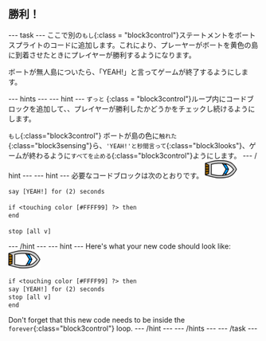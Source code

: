 ## 勝利！

\--- task \--- ここで別の`もし`{:class = "block3control"}ステートメントをボートスプライトのコードに追加します。これにより、プレーヤーがボートを黄色の島に到着させたときにプレイヤーが勝利するようになります。

ボートが無人島についたら、「YEAH!」と言ってゲームが終了するようにします。

\--- hints \--- \--- hint \--- `ずっと` {:class = "block3control"}ループ内にコードブロックを追加して、、プレイヤーが勝利したかどうかをチェックし続けるようにします。

`もし`{:class="block3control"} ボートが島の色に`触れた`{:class="block3sensing"}ら、`'YEAH!'と秒間言って`{:class="block3looks"}、ゲームが終わるように`すべてを止める`{:class="block3control"}ようにします。 \--- / hint \--- \--- hint \--- 必要なコードブロックは次のとおりです。 ![boat-sprite](images/boat_resize.png)

```blocks3
say [YEAH!] for (2) seconds

if <touching color [#FFFF99] ?> then
end

stop [all v]

```

\--- /hint \--- \--- hint \--- Here's what your new code should look like: ![boat-sprite](images/boat_resize.png)

```blocks3
if <touching color [#FFFF99] ?> then
say [YEAH!] for (2) seconds
stop [all v]
end
```

Don't forget that this new code needs to be inside the `forever`{:class="block3control"} loop. \--- /hint \--- \--- /hints \--- \--- /task \---